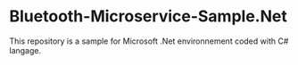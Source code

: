 # Bluetooth-Microservice-Sample.Net
This repository is a sample for Microsoft .Net environnement coded with C# langage.

